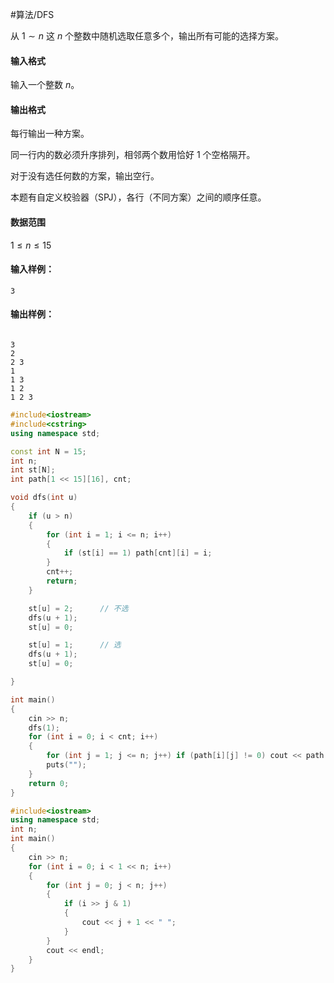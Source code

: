 #算法/DFS 

从 $1 \sim n$ 这 $n$ 个整数中随机选取任意多个，输出所有可能的选择方案。

#### 输入格式

输入一个整数 $n$。

#### 输出格式

每行输出一种方案。

同一行内的数必须升序排列，相邻两个数用恰好 $1$ 个空格隔开。

对于没有选任何数的方案，输出空行。

本题有自定义校验器（SPJ），各行（不同方案）之间的顺序任意。

#### 数据范围

$1 \le n \le 15$

#### 输入样例：

```
3
```

#### 输出样例：

```

3
2
2 3
1
1 3
1 2
1 2 3
```


```cpp
#include<iostream>
#include<cstring>
using namespace std;

const int N = 15;
int n;
int st[N];
int path[1 << 15][16], cnt;

void dfs(int u)
{
    if (u > n) 
    {
        for (int i = 1; i <= n; i++)
        {
            if (st[i] == 1) path[cnt][i] = i;
        }
        cnt++;
        return;
    }

    st[u] = 2;      // 不选
    dfs(u + 1);
    st[u] = 0;

    st[u] = 1;      // 选
    dfs(u + 1);
    st[u] = 0;

}

int main()
{
    cin >> n;
    dfs(1);
    for (int i = 0; i < cnt; i++)
    {
        for (int j = 1; j <= n; j++) if (path[i][j] != 0) cout << path[i][j] << " ";
        puts("");
    }
    return 0;
}
```


```cpp
#include<iostream>
using namespace std;
int n;
int main()
{
    cin >> n;
    for (int i = 0; i < 1 << n; i++)
    {
        for (int j = 0; j < n; j++)
        {
            if (i >> j & 1)
            {
                cout << j + 1 << " ";
            }
        }
        cout << endl;
    }
}
```